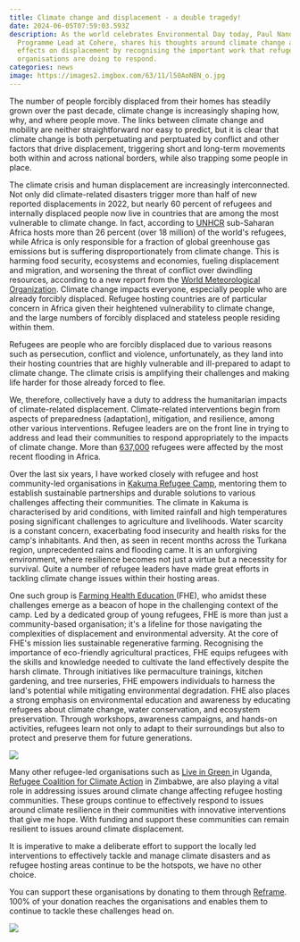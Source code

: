 ```yaml
---
title: Climate change and displacement - a double tragedy!
date: 2024-06-05T07:59:03.593Z
description: As the world celebrates Environmental Day today, Paul Nandia,
  Programme Lead at Cohere, shares his thoughts around climate change and its
  effects on displacement by recognising the important work that refugee-led
  organisations are doing to respond.
categories: news
image: https://images2.imgbox.com/63/11/l50AoNBN_o.jpg
---
```

The number of people forcibly displaced from their homes has steadily grown over the past decade, climate change is increasingly shaping how, why, and where people move. The links between climate change and mobility are neither straightforward nor easy to predict, but it is clear that climate change is both perpetuating and perptuated by conflict and other factors that drive displacement, triggering short and long-term movements both within and across national borders, while also trapping some people in place.  

The climate crisis and human displacement are increasingly interconnected. Not only did climate-related disasters trigger more than half of new reported displacements in 2022, but nearly 60 percent of refugees and internally displaced people now live in countries that are among the most vulnerable to climate change. In fact, according to [UNHCR](https://www.un.org/en/academic-impact/migration-dynamics-refugees-and-internally-displaced-persons-africa#:~:text=According%20to%20the%20United%20Nations,Nigeria%2C%20South%20Sudan%20and%20Burundi.) sub-Saharan Africa hosts more than 26 percent (over 18 million) of the world's refugees, while Africa is only responsible for a fraction of global greenhouse gas emissions but is suffering disproportionately from climate change. This is harming food security, ecosystems and economies, fueling displacement and migration, and worsening the threat of conflict over dwindling resources, according to a new report from the [World Meteorological Organization](<https://wmo.int/media/news/africa-suffers-disproportionately-from-climate-change#:~:text=Nairobi%204%20September%202023%20(WMO,suffering%20disproportionately%20from%20climate%20change.>).
Climate change impacts everyone, especially people who are already forcibly displaced. Refugee hosting countries are of particular concern in Africa given their heightened vulnerability to climate change, and the large numbers of forcibly displaced and stateless people residing within them. 

Refugees are people who are forcibly displaced due to various reasons such as persecution, conflict and violence, unfortunately, as they land into their hosting countries that are highly vulnerable and ill-prepared to adapt to climate change. The climate crisis is amplifying their challenges and making life harder for those already forced to flee. 

We, therefore, collectively have a duty to address the humanitarian impacts of climate-related displacement. Climate-related interventions begin from aspects of preparedness (adaptation), mitigation, and resilience, among other various interventions. Refugee leaders are on the front line in trying to address and lead their communities to respond appropriately to the impacts of climate change. More than [637,000](https://www.unhcr.org/news/stories/five-things-know-about-catastrophic-flooding-east-and-horn-africa) refugees were affected by the most recent flooding in Africa.

Over the last six years, I have worked closely with refugee and host community-led organisations in [Kakuma Refugee Camp](https://www.unhcr.org/ke/kakuma-refugee-camp), mentoring them to establish sustainable partnerships and durable solutions to various challenges affecting their communities. The climate in Kakuma is characterised by arid conditions, with limited rainfall and high temperatures posing significant challenges to agriculture and livelihoods. Water scarcity is a constant concern, exacerbating food insecurity and health risks for the camp's inhabitants. And then, as seen in recent months across the Turkana region, unprecedented rains and flooding came. It is an unforgiving environment, where resilience becomes not just a virtue but a necessity for survival. Quite a number of refugee leaders have made great efforts in tackling climate change issues within their hosting areas. 

One such group is [Farming Health Education ](https://reframe.network/rlo/FHE)(FHE), who amidst these challenges emerge as a beacon of hope in the challenging context of the camp. Led by a dedicated group of young refugees, FHE is more than just a community-based organisation; it's a lifeline for those navigating the complexities of displacement and environmental adversity. At the core of FHE's mission lies sustainable regenerative farming. Recognising the importance of eco-friendly agricultural practices, FHE equips refugees with the skills and knowledge needed to cultivate the land effectively despite the harsh climate. Through initiatives like permaculture trainings, kitchen gardening, and tree nurseries, FHE empowers individuals to harness the land's potential while mitigating environmental degradation. FHE also places a strong emphasis on environmental education and awareness by educating refugees about climate change, water conservation, and ecosystem preservation. Through workshops, awareness campaigns, and hands-on activities, refugees learn not only to adapt to their surroundings but also to protect and preserve them for future generations.

![](https://images2.imgbox.com/6e/f0/fEc90tIK_o.jpg)

Many other refugee-led organisations such as [Live in Green ](https://www.liveingreen.org/)in Uganda, [Refugee Coalition for Climate Action](https://reframe.network/rlo/Refugee%20Coalition%20for%20Climate%20Action) in Zimbabwe, are also playing a vital role in addressing issues around climate change affecting refugee hosting communities. These groups continue to effectively respond to issues around climate resilience in their communities with innovative interventions that give me hope. With funding and support these communities can remain resilient to issues around climate displacement. 

It is imperative to make a deliberate effort to support the locally led interventions to effectively tackle and manage climate disasters and as refugee hosting areas continue to be the hotspots, we have no other choice. 

You can support these organisations by donating to them through [Reframe](http://www.reframe.network). 100% of your donation reaches the organisations and enables them to continue to tackle these challenges head on. 

![](https://images2.imgbox.com/0c/94/7fLeydCU_o.jpg)